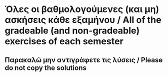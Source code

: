# Όλες οι βαθμολογούμενες (και μη) ασκήσεις κάθε εξαμήνου / All of the gradeable (and non-gradeable) exercises of each semester

## Παρακαλώ μην αντιγράφετε τις λύσεις / Please do not copy the solutions
